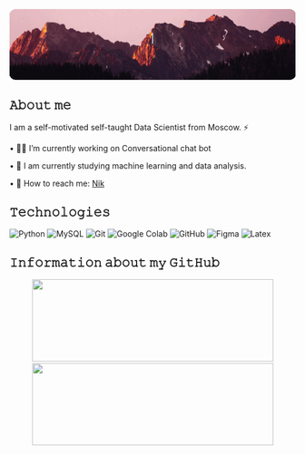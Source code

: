 ![](https://github.com/Non1ce/Image_Non1ce/blob/no_nice/Kill.gif)


## 𝙰𝚋𝚘𝚞𝚝 𝚖𝚎 

I am a self-motivated self-taught Data Scientist from Moscow. ⚡

   • 👨‍💻 I’m currently working on Сonversational chat bot

 
   • 📔 I am currently studying machine learning and data analysis.
 
 
   • :speech_balloon:   How to reach me: [Nik](mailto:nik.elenberger@list.ru)
   
## 𝚃𝚎𝚌𝚑𝚗𝚘𝚕𝚘𝚐𝚒𝚎𝚜
 
![Python](https://img.shields.io/badge/-Python-533849?style=flat&logo=Python)
![MySQL](https://img.shields.io/badge/-MySQL-533849?style=flat&logo=mysql)
![Git](https://img.shields.io/badge/-Git-533849?style=flat&logo=git)
![Google Colab](https://img.shields.io/badge/Google%20Colab-533849?style=flat&logo=google-colab)
![GitHub](https://img.shields.io/badge/-GitHub-533849?style=flat&logo=github)
![Figma](https://img.shields.io/badge/-Figma-533849?style=flat&logo=figma)
![Latex](https://img.shields.io/badge/-Latex-533849?style=flat&logo=latex)

## 𝙸𝚗𝚏𝚘𝚛𝚖𝚊𝚝𝚒𝚘𝚗 𝚊𝚋𝚘𝚞𝚝 𝚖𝚢 𝙶𝚒𝚝𝙷𝚞𝚋

<p align="center"> 
   
  <img src="https://github-readme-stats.vercel.app/api?username=Non1ce&show_icons=true&hide=issues&theme=dracula" height="145px" width="425px" />
  <img src="https://github-readme-stats.vercel.app/api/top-langs/?username=Non1ce&hide=javascript,css,html&theme=dracula" height="145px" width="425px" />
   
</p>




<!--
**Non1ce/Non1ce** is a ✨ _special_ ✨ repository because its `README.md` (this file) appears on your GitHub profile.

Here are some ideas to get you started:

- 🔭 I’m currently working on ...
- 🌱 I am currently studying machine learning and data analysis.
- 👯 I’m looking to collaborate on ...
- 🤔 I’m looking for help with ...
- 💬 How to reach me: ...
- 📫 How to reach me: ...
- 😄 Pronouns: ...
- ⚡ Fun fact: ...
-->
